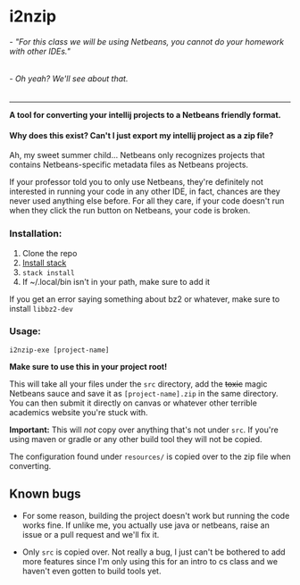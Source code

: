 # i2nzip
###### \- "For this class we will be using Netbeans, you cannot do your homework with other IDEs."

###### \- Oh yeah? We'll see about that.

<hr>

__A tool for converting your intellij projects to a Netbeans friendly format.__

#### Why does this exist? Can't I just export my intellij project as a zip file?

Ah, my sweet summer child... Netbeans only recognizes projects that contains 
Netbeans-specific metadata files as Netbeans projects. 

If your professor told you to only use Netbeans, they're definitely not interested 
in running your code in any other IDE, in fact, chances are they never used anything
else before. For all they care, if your code doesn't run when they click the run button on Netbeans,
your code is broken.

### Installation:

1. Clone the repo
2. [Install stack](https://docs.haskellstack.org/en/stable/README/)
3. `stack install`
4. If ~/.local/bin isn't in your path, make sure to add it

If you get an error saying something about bz2 or whatever, make sure to install `libbz2-dev`

### Usage:

`i2nzip-exe [project-name]`

**Make sure to use this in your project root!**

This will take all your files under the `src` directory, add the ~~toxic~~ magic Netbeans sauce
and save it as `[project-name].zip` in the same directory. You can then submit it directly on
canvas or whatever other terrible academics website you're stuck with.

**Important:** This will _not_ copy over anything that's not under `src`. If you're using
maven or gradle or any other build tool they will not be copied.

The configuration found under `resources/` is copied over to the zip file when converting.
## Known bugs

* For some reason, building the project doesn't work but running the code works fine.
If unlike me, you actually use java or netbeans, raise an issue or a pull request and we'll fix it.

* Only `src` is copied over. Not really a bug, I just can't be bothered to add more features
since I'm only using this for an intro to cs class and we haven't even gotten to build tools yet.

